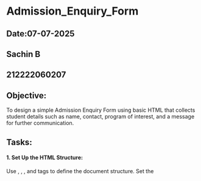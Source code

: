# Admission_Enquiry_Form
## Date:07-07-2025
## Sachin B
## 212222060207

## Objective:
To design a simple Admission Enquiry Form using basic HTML that collects student details such as name, contact, program of interest, and a message for further communication.

## Tasks:
#### 1. Set Up the HTML Structure:
Use <!DOCTYPE html>, <html>, <head>, and <body> tags to define the document structure.
Set the <title> as "Admission Enquiry Form".

#### 2. Add a Page Heading:
Use <h1> to title the page as “Admission Enquiry”.

#### 3. Create the Form Layout:
Use the <form> tag to wrap all input elements. Set method="post" for structure.

#### 4. Add Input Fields:
Include the following fields using appropriate HTML elements:

Full Name

Email Address

Phone Number 

Program of Interest 

Message

#### 5. Add Submit and Reset Buttons:
Use submit and reset at the bottom of the form.

#### 6. Use HTML-only:
No CSS or JavaScript is to be included. Focus on structure and accessibility.

## HTML Code:
```
<!DOCTYPE html>
<html>
<head>
    <title>Saveetha Engineering College - Admission Enquiry</title>
</head>
<body>
    <h1>Admission Enquiry Form</h1>
    <form>
        <label>Full Name:</label><br>
        <input type="text" name="fullname"><br><br>

        <label>Email Address:</label><br>
        <input type="text" name="email"><br><br>

        <label>Mobile Number:</label><br>
        <input type="text" name="mobile"><br><br>

        <label>Gender:</label><br>
        <input type="radio" name="gender" value="Male"> Male
        <input type="radio" name="gender" value="Female"> Female
        <input type="radio" name="gender" value="Other"> Other<br><br>

        <label>Date of Birth:</label><br>
        <input type="text" name="dob" placeholder="DD/MM/YYYY"><br><br>

        <label>Department Interested:</label><br>
        <select name="department">
            <option>CSE</option>
            <option>ECE</option>
            <option>MECH</option>
            <option>EEE</option>
            <option>CIVIL</option>
            <option>IT</option>
        </select><br><br>

        <label>Academic Qualification:</label><br>
        <textarea name="qualification"></textarea><br><br>

        <label>Address:</label><br>
        <textarea name="address"></textarea><br><br>

        <label>Preferred Mode of Contact:</label><br>
        <input type="checkbox" name="contact" value="Email"> Email
        <input type="checkbox" name="contact" value="Phone"> Phone<br><br>

        <input type="submit" value="Submit">
    </form>
</body>
</html>
```


## Output:

![Screenshot 2025-07-07 130419](https://github.com/user-attachments/assets/44d2dbf4-b914-435a-93f8-b96f8268a13a)



## Result:
An Admission Enquiry Form using HTML that collects student details and message for institutional follow-up is successfully created using semantic and readable HTML.
